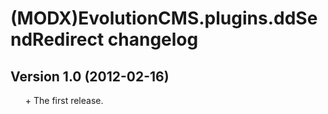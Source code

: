# (MODX)EvolutionCMS.plugins.ddSendRedirect changelog


## Version 1.0 (2012-02-16)
* \+ The first release.


<link rel="stylesheet" type="text/css" href="https://DivanDesign.ru/assets/files/ddMarkdown.css" />
<style>ul{list-style:none;}</style>